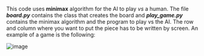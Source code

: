 This code uses **minimax** algorithm for the AI to play *vs* a human. The file ***board.py*** contains the class that creates the board and ***play_game.py*** contains the minimax algorithm and the program to play vs the AI. The row and column where you want to put the piece has to be written by screen. An example of a game is the following:

![image](https://github.com/antodiazcano/4-in-a-row/assets/114878742/da0f1635-01a8-49fc-8373-f549184e1b5c)
